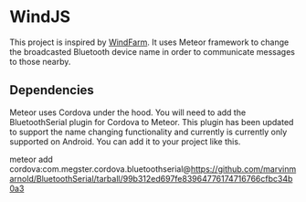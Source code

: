 WindJS
======
This project is inspired by [WindFarm](https://github.com/n8fr8/WindFarm).
It uses Meteor framework to change the broadcasted Bluetooth device name in order to communicate messages to those nearby.

Dependencies
-------
Meteor uses Cordova under the hood.
You will need to add the BluetoothSerial plugin for Cordova to Meteor.
This plugin has been updated to support the name changing functionality and currently is currently only supported on Android. You can add it to your project like this.

  meteor add cordova:com.megster.cordova.bluetoothserial@https://github.com/marvinmarnold/BluetoothSerial/tarball/99b312ed697fe83964776174716766cfbc34b0a3